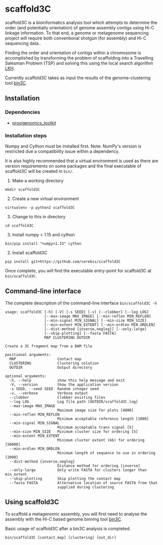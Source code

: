 # scaffold3C

scaffold3C is a bioinformatics analysis tool which attempts to determine the order (and potentially orientation) of genome assembly contigs using Hi-C linkage information. To that end, a genome or metagenome sequencing project will require both conventional shotgun (for assembly) and Hi-C sequencing data..

Finding the order and orientation of contigs within a chromosome is accomplished by transforming the problem of scaffolding into a Travelling Salesman Problem (TSP) and solving this using the local search algorithm [LKH](http://www.akira.ruc.dk/~keld/research/LKH/).

Currently scaffold3C takes as input the results of the genome-clustering tool [bin3C](https://github.com/cerebis/bin3C).

## Installation

### Dependencies

- [proxigenomics_toolkit](https://github.com/cerebis/proxigenomics_toolkit)

### Installation steps

Numpy and Cython must be installed first. Note: NumPy's version is restricted due a compatibility issue within a dependency.

It is also highly recommended that a virtual environment is used as there are version requirements on some packages and the final executable of scaffold3C will be created in ```bin/```. 

1. Make a working directory

```mkdir scaffold3C```

2. Create a new virtual environment

```virtualenv -p python2 scaffold3C```

3. Change to this in directory

```cd scaffold3C```

3. Install numpy < 1.15 and cython
   
```bin/pip install "numpy<1.15" cython```

2. Install scaffold3C

```pip install git+https://github.com/cerebis/scaffold3C```
 
Once complete, you will find the executable entry-point for scaffold3C at ```bin/scaffold3C```.

## Command-line interface

The complete description of the command-line interface ```bin/scaffold3C -h```

```$bash
usage: scaffold3C [-h] [-V] [-s SEED] [-v] [--clobber] [--log LOG]
                  [--max-image MAX_IMAGE] [--min-reflen MIN_REFLEN]
                  [--min-signal MIN_SIGNAL] [--min-size MIN_SIZE]
                  [--min-extent MIN_EXTENT] [--min-ordlen MIN_ORDLEN]
                  [--dist-method {inverse,neglog}] [--only-large]
                  [--skip-plotting] [--fasta FASTA]
                  MAP CLUSTERING OUTDIR

Create a 3C fragment map from a BAM file

positional arguments:
  MAP                   Contact map
  CLUSTERING            Clustering solution
  OUTDIR                Output directory

optional arguments:
  -h, --help            show this help message and exit
  -V, --version         Show the application version
  -s SEED, --seed SEED  Random integer seed
  -v, --verbose         Verbose output
  --clobber             Clobber existing files
  --log LOG             Log file path [OUTDIR/scaffold3C.log]
  --max-image MAX_IMAGE
                        Maximum image size for plots [4000]
  --min-reflen MIN_REFLEN
                        Minimum acceptable reference length [1000]
  --min-signal MIN_SIGNAL
                        Minimum acceptable trans signal [5]
  --min-size MIN_SIZE   Minimum cluster size for ordering [5]
  --min-extent MIN_EXTENT
                        Minimum cluster extent (kb) for ordering [50000]
  --min-ordlen MIN_ORDLEN
                        Minimum length of sequence to use in ordering [2000]
  --dist-method {inverse,neglog}
                        Distance method for ordering [inverse]
  --only-large          Only write FASTA for clusters longer than min_extent
  --skip-plotting       Skip plotting the contact map
  --fasta FASTA         Alternative location of source FASTA from that
                        supplied during clustering
```

## Using scaffold3C

To scaffold a metagenomic assembly, you will first need to analyse the assembly with the Hi-C based genome binning tool [bin3C](https://github.com/cerebis/bin3C).

Basic usage of scaffold3C after a bin3C analysis is completed.

```bin/scaffold3C [contact_map] [clustering] [out_dir]```
